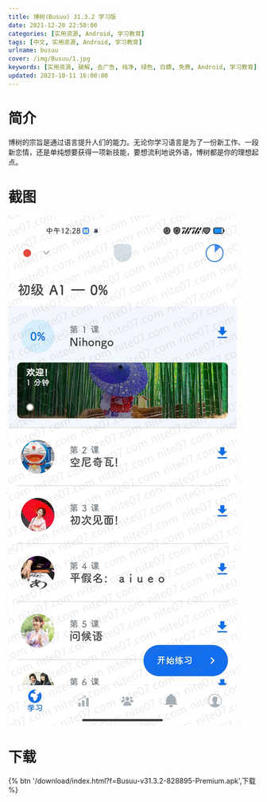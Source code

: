 ```yaml
---
title: 博树(Busuu) 31.3.2 学习版
date: 2021-12-20 22:50:00
categories: [实用资源, Android, 学习教育]
tags: [中文, 实用资源, Android, 学习教育]
urlname: busuu
cover: /img/Busuu/1.jpg
keywords: [实用资源, 破解, 去广告, 纯净, 绿色, 白嫖, 免费, Android, 学习教育]
updated: 2023-10-11 16:00:00
---
```


# 简介

博树的宗旨是通过语言提升人们的能力。无论你学习语言是为了一份新工作、一段新恋情，还是单纯想要获得一项新技能，要想流利地说外语，博树都是你的理想起点。

# 截图

![](/img/Busuu/2.jpg)

# 下载

{% btn '/download/index.html?f=Busuu-v31.3.2-828895-Premium.apk',下载 %}

